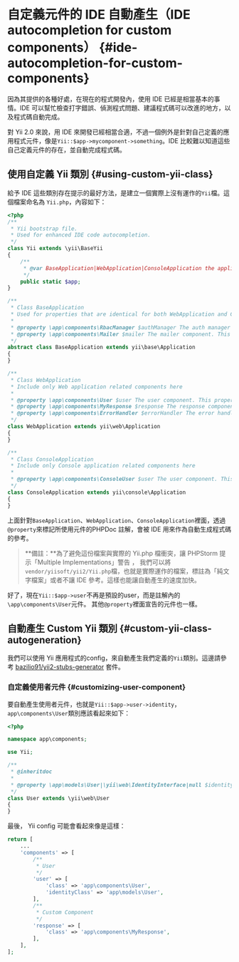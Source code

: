 # 自定義元件的 IDE 自動產生（IDE autocompletion for custom components） {#ide-autocompletion-for-custom-components}

因為其提供的各種好處，在現在的程式開發內，使用 IDE 已經是相當基本的事情。IDE 可以幫忙檢查打字錯誤、偵測程式問題、建議程式碼可以改進的地方，以及程式碼自動完成。

對 Yii 2.0 來說，用 IDE 來開發已經相當合適，不過一個例外是針對自己定義的應用程式元件，像是`Yii::$app->mycomponent->something`。IDE 比較難以知道這些自己定義元件的存在，並自動完成程式碼。

## 使用自定義 Yii 類別 {#using-custom-yii-class}

給予 IDE 這些類別存在提示的最好方法，是建立一個實際上沒有運作的`Yii`檔。這個檔案命名為 `Yii.php`，內容如下：

```php
<?php
/**
 * Yii bootstrap file.
 * Used for enhanced IDE code autocompletion.
 */
class Yii extends \yii\BaseYii
{
    /**
     * @var BaseApplication|WebApplication|ConsoleApplication the application instance
     */
    public static $app;
}

/**
 * Class BaseApplication
 * Used for properties that are identical for both WebApplication and ConsoleApplication
 *
 * @property \app\components\RbacManager $authManager The auth manager for this application. Null is returned if auth manager is not configured. This property is read-only. Extended component.
 * @property \app\components\Mailer $mailer The mailer component. This property is read-only. Extended component.
 */
abstract class BaseApplication extends yii\base\Application
{
}

/**
 * Class WebApplication
 * Include only Web application related components here
 *
 * @property \app\components\User $user The user component. This property is read-only. Extended component.
 * @property \app\components\MyResponse $response The response component. This property is read-only. Extended component.
 * @property \app\components\ErrorHandler $errorHandler The error handler application component. This property is read-only. Extended component.
 */
class WebApplication extends yii\web\Application
{
}

/**
 * Class ConsoleApplication
 * Include only Console application related components here
 *
 * @property \app\components\ConsoleUser $user The user component. This property is read-only. Extended component.
 */
class ConsoleApplication extends yii\console\Application
{
}
```

上面針對`BaseApplication`、`WebApplication`、`ConsoleApplication`裡面，透過`@property`來標記所使用元件的PHPDoc 註解，會被 IDE 用來作為自動生成程式碼的參考。

> **備註：**為了避免這份檔案與實際的 Yii.php 檔衝突，讓 PHPStorm  提示「Multiple Implementations」警告 ， 我們可以將 `vendor/yiisoft/yii2/Yii.php`檔，也就是實際運作的檔案，標註為「純文字檔案」或者不讓 IDE 參考。這樣也能讓自動產生的速度加快。

好了，現在`Yii::$app->user`不再是預設的user，而是註解內的`\app\components\User`元件。 其他`@property`裡面宣告的元件也一樣。

## 自動產生 Custom Yii 類別 {#custom-yii-class-autogeneration}

我們可以使用 Yii 應用程式的config，來自動產生我們定義的`Yii`類別。這邊請參考 [bazilio91/yii2-stubs-generator](https://github.com/bazilio91/yii2-stubs-generator) 套件。

### 自定義使用者元件 {#customizing-user-component}

要自動產生使用者元件，也就是`Yii::$app->user->identity`，`app\components\User`類別應該看起來如下：

```php
<?php

namespace app\components;

use Yii;

/**
 * @inheritdoc
 *
 * @property \app\models\User|\yii\web\IdentityInterface|null $identity The identity object associated with the currently logged-in user. null is returned if the user is not logged in (not authenticated).
 */
class User extends \yii\web\User
{
}
```

最後， Yii config 可能會看起來像是這樣：

```php
return [
    ...
    'components' => [
        /**
         * User
         */
        'user' => [
            'class' => 'app\components\User',
            'identityClass' => 'app\models\User',
        ],
        /**
         * Custom Component
         */
        'response' => [
            'class' => 'app\components\MyResponse',
        ],
    ],
];
```



